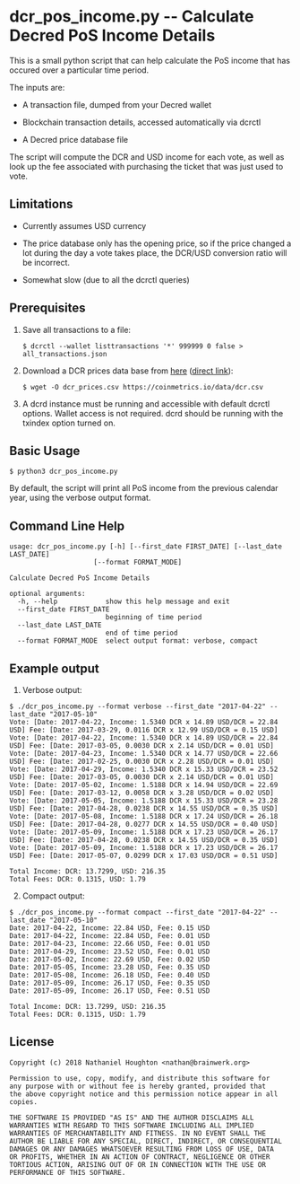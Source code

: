# dcr_pos_income.py -- Calculate Decred PoS Income Details

This is a small python script that can help calculate the PoS income
that has occured over a particular time period.

The inputs are:

* A transaction file, dumped from your Decred wallet

* Blockchain transaction details, accessed automatically via dcrctl

* A Decred price database file

The script will compute the DCR and USD income for each vote, as
well as look up the fee associated with purchasing the ticket that
was just used to vote.

## Limitations

* Currently assumes USD currency

* The price database only has the opening price, so if the price
  changed a lot during the day a vote takes place, the DCR/USD
  conversion ratio will be incorrect.

* Somewhat slow (due to all the dcrctl queries)

## Prerequisites

1. Save all transactions to a file:
    ```shell-session
    $ dcrctl --wallet listtransactions '*' 999999 0 false > all_transactions.json
    ```
2. Download a DCR prices data base from
   [here](https://coinmetrics.io/data-downloads/)
   ([direct link](https://coinmetrics.io/data/dcr.csv)):

    ```shell-session
    $ wget -O dcr_prices.csv https://coinmetrics.io/data/dcr.csv
    ```

3. A dcrd instance must be running and accessible with default
   dcrctl options. Wallet access is not required. dcrd should be
   running with the txindex option turned on.

## Basic Usage

```shell-session
$ python3 dcr_pos_income.py
```

By default, the script will print all PoS income from the previous
calendar year, using the verbose output format.

## Command Line Help
```
usage: dcr_pos_income.py [-h] [--first_date FIRST_DATE] [--last_date LAST_DATE]
                     [--format FORMAT_MODE]

Calculate Decred PoS Income Details

optional arguments:
  -h, --help            show this help message and exit
  --first_date FIRST_DATE
                        beginning of time period
  --last_date LAST_DATE
                        end of time period
  --format FORMAT_MODE  select output format: verbose, compact

```

## Example output

1. Verbose output:
```shell-session
$ ./dcr_pos_income.py --format verbose --first_date "2017-04-22" --last_date "2017-05-10"
Vote: [Date: 2017-04-22, Income: 1.5340 DCR x 14.89 USD/DCR = 22.84 USD] Fee: [Date: 2017-03-29, 0.0116 DCR x 12.99 USD/DCR = 0.15 USD]
Vote: [Date: 2017-04-22, Income: 1.5340 DCR x 14.89 USD/DCR = 22.84 USD] Fee: [Date: 2017-03-05, 0.0030 DCR x 2.14 USD/DCR = 0.01 USD]
Vote: [Date: 2017-04-23, Income: 1.5340 DCR x 14.77 USD/DCR = 22.66 USD] Fee: [Date: 2017-02-25, 0.0030 DCR x 2.28 USD/DCR = 0.01 USD]
Vote: [Date: 2017-04-29, Income: 1.5340 DCR x 15.33 USD/DCR = 23.52 USD] Fee: [Date: 2017-03-05, 0.0030 DCR x 2.14 USD/DCR = 0.01 USD]
Vote: [Date: 2017-05-02, Income: 1.5188 DCR x 14.94 USD/DCR = 22.69 USD] Fee: [Date: 2017-03-12, 0.0058 DCR x 3.28 USD/DCR = 0.02 USD]
Vote: [Date: 2017-05-05, Income: 1.5188 DCR x 15.33 USD/DCR = 23.28 USD] Fee: [Date: 2017-04-28, 0.0238 DCR x 14.55 USD/DCR = 0.35 USD]
Vote: [Date: 2017-05-08, Income: 1.5188 DCR x 17.24 USD/DCR = 26.18 USD] Fee: [Date: 2017-04-28, 0.0277 DCR x 14.55 USD/DCR = 0.40 USD]
Vote: [Date: 2017-05-09, Income: 1.5188 DCR x 17.23 USD/DCR = 26.17 USD] Fee: [Date: 2017-04-28, 0.0238 DCR x 14.55 USD/DCR = 0.35 USD]
Vote: [Date: 2017-05-09, Income: 1.5188 DCR x 17.23 USD/DCR = 26.17 USD] Fee: [Date: 2017-05-07, 0.0299 DCR x 17.03 USD/DCR = 0.51 USD]

Total Income: DCR: 13.7299, USD: 216.35
Total Fees: DCR: 0.1315, USD: 1.79
```

2. Compact output:
```shell-session
$ ./dcr_pos_income.py --format compact --first_date "2017-04-22" --last_date "2017-05-10"
Date: 2017-04-22, Income: 22.84 USD, Fee: 0.15 USD
Date: 2017-04-22, Income: 22.84 USD, Fee: 0.01 USD
Date: 2017-04-23, Income: 22.66 USD, Fee: 0.01 USD
Date: 2017-04-29, Income: 23.52 USD, Fee: 0.01 USD
Date: 2017-05-02, Income: 22.69 USD, Fee: 0.02 USD
Date: 2017-05-05, Income: 23.28 USD, Fee: 0.35 USD
Date: 2017-05-08, Income: 26.18 USD, Fee: 0.40 USD
Date: 2017-05-09, Income: 26.17 USD, Fee: 0.35 USD
Date: 2017-05-09, Income: 26.17 USD, Fee: 0.51 USD

Total Income: DCR: 13.7299, USD: 216.35
Total Fees: DCR: 0.1315, USD: 1.79
```

## License

    Copyright (c) 2018 Nathaniel Houghton <nathan@brainwerk.org>

    Permission to use, copy, modify, and distribute this software for
    any purpose with or without fee is hereby granted, provided that
    the above copyright notice and this permission notice appear in all
    copies.

    THE SOFTWARE IS PROVIDED "AS IS" AND THE AUTHOR DISCLAIMS ALL
    WARRANTIES WITH REGARD TO THIS SOFTWARE INCLUDING ALL IMPLIED
    WARRANTIES OF MERCHANTABILITY AND FITNESS. IN NO EVENT SHALL THE
    AUTHOR BE LIABLE FOR ANY SPECIAL, DIRECT, INDIRECT, OR CONSEQUENTIAL
    DAMAGES OR ANY DAMAGES WHATSOEVER RESULTING FROM LOSS OF USE, DATA
    OR PROFITS, WHETHER IN AN ACTION OF CONTRACT, NEGLIGENCE OR OTHER
    TORTIOUS ACTION, ARISING OUT OF OR IN CONNECTION WITH THE USE OR
    PERFORMANCE OF THIS SOFTWARE.

